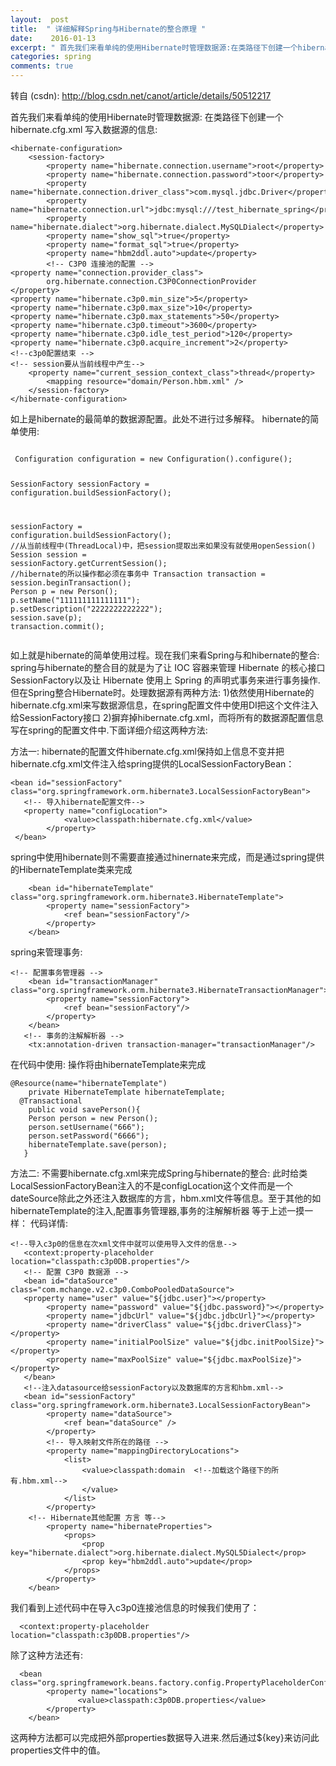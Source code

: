 ```yaml
---
layout:  post
title:  " 详细解释Spring与Hibernate的整合原理 "
date:    2016-01-13
excerpt: " 首先我们来看单纯的使用Hibernate时管理数据源:在类路径下创建一个hibernate.cfg.xml写入数据源的信息:<hibernate-configuration><session-factory><propertyname=hibernate.connection.username>root</property><propert... "
categories: spring 
comments: true
---
```

转自 (csdn): http://blog.csdn.net/canot/article/details/50512217
<div class="markdown_views">
 <p>首先我们来看单纯的使用Hibernate时管理数据源:  在类路径下创建一个hibernate.cfg.xml  写入数据源的信息:</p> 
 <pre class="prettyprint"><code class=" hljs xml"><span class="hljs-tag">&lt;<span class="hljs-title">hibernate-configuration</span>&gt;</span>
    <span class="hljs-tag">&lt;<span class="hljs-title">session-factory</span>&gt;</span>
        <span class="hljs-tag">&lt;<span class="hljs-title">property</span> <span class="hljs-attribute">name</span>=<span class="hljs-value">"hibernate.connection.username"</span>&gt;</span>root<span class="hljs-tag">&lt;/<span class="hljs-title">property</span>&gt;</span>
        <span class="hljs-tag">&lt;<span class="hljs-title">property</span> <span class="hljs-attribute">name</span>=<span class="hljs-value">"hibernate.connection.password"</span>&gt;</span>toor<span class="hljs-tag">&lt;/<span class="hljs-title">property</span>&gt;</span>
        <span class="hljs-tag">&lt;<span class="hljs-title">property</span> <span class="hljs-attribute">name</span>=<span class="hljs-value">"hibernate.connection.driver_class"</span>&gt;</span>com.mysql.jdbc.Driver<span class="hljs-tag">&lt;/<span class="hljs-title">property</span>&gt;</span>
        <span class="hljs-tag">&lt;<span class="hljs-title">property</span> <span class="hljs-attribute">name</span>=<span class="hljs-value">"hibernate.connection.url"</span>&gt;</span>jdbc:mysql:///test_hibernate_spring<span class="hljs-tag">&lt;/<span class="hljs-title">property</span>&gt;</span>
        <span class="hljs-tag">&lt;<span class="hljs-title">property</span> <span class="hljs-attribute">name</span>=<span class="hljs-value">"hibernate.dialect"</span>&gt;</span>org.hibernate.dialect.MySQLDialect<span class="hljs-tag">&lt;/<span class="hljs-title">property</span>&gt;</span>
        <span class="hljs-tag">&lt;<span class="hljs-title">property</span> <span class="hljs-attribute">name</span>=<span class="hljs-value">"show_sql"</span>&gt;</span>true<span class="hljs-tag">&lt;/<span class="hljs-title">property</span>&gt;</span>
        <span class="hljs-tag">&lt;<span class="hljs-title">property</span> <span class="hljs-attribute">name</span>=<span class="hljs-value">"format_sql"</span>&gt;</span>true<span class="hljs-tag">&lt;/<span class="hljs-title">property</span>&gt;</span>
        <span class="hljs-tag">&lt;<span class="hljs-title">property</span> <span class="hljs-attribute">name</span>=<span class="hljs-value">"hbm2ddl.auto"</span>&gt;</span>update<span class="hljs-tag">&lt;/<span class="hljs-title">property</span>&gt;</span>
        <span class="hljs-comment">&lt;!-- C3P0 连接池的配置 --&gt;</span>  
<span class="hljs-tag">&lt;<span class="hljs-title">property</span> <span class="hljs-attribute">name</span>=<span class="hljs-value">"connection.provider_class"</span>&gt;</span>  
        org.hibernate.connection.C3P0ConnectionProvider  
<span class="hljs-tag">&lt;/<span class="hljs-title">property</span>&gt;</span>  
<span class="hljs-tag">&lt;<span class="hljs-title">property</span> <span class="hljs-attribute">name</span>=<span class="hljs-value">"hibernate.c3p0.min_size"</span>&gt;</span>5<span class="hljs-tag">&lt;/<span class="hljs-title">property</span>&gt;</span>  
<span class="hljs-tag">&lt;<span class="hljs-title">property</span> <span class="hljs-attribute">name</span>=<span class="hljs-value">"hibernate.c3p0.max_size"</span>&gt;</span>10<span class="hljs-tag">&lt;/<span class="hljs-title">property</span>&gt;</span>  
<span class="hljs-tag">&lt;<span class="hljs-title">property</span> <span class="hljs-attribute">name</span>=<span class="hljs-value">"hibernate.c3p0.max_statements"</span>&gt;</span>50<span class="hljs-tag">&lt;/<span class="hljs-title">property</span>&gt;</span>  
<span class="hljs-tag">&lt;<span class="hljs-title">property</span> <span class="hljs-attribute">name</span>=<span class="hljs-value">"hibernate.c3p0.timeout"</span>&gt;</span>3600<span class="hljs-tag">&lt;/<span class="hljs-title">property</span>&gt;</span>  
<span class="hljs-tag">&lt;<span class="hljs-title">property</span> <span class="hljs-attribute">name</span>=<span class="hljs-value">"hibernate.c3p0.idle_test_period"</span>&gt;</span>120<span class="hljs-tag">&lt;/<span class="hljs-title">property</span>&gt;</span>  
<span class="hljs-tag">&lt;<span class="hljs-title">property</span> <span class="hljs-attribute">name</span>=<span class="hljs-value">"hibernate.c3p0.acquire_increment"</span>&gt;</span>2<span class="hljs-tag">&lt;/<span class="hljs-title">property</span>&gt;</span>  
<span class="hljs-comment">&lt;!--c3p0配置结束 --&gt;</span>
<span class="hljs-comment">&lt;!-- session要从当前线程中产生--&gt;</span>
    <span class="hljs-tag">&lt;<span class="hljs-title">property</span> <span class="hljs-attribute">name</span>=<span class="hljs-value">"current_session_context_class"</span>&gt;</span>thread<span class="hljs-tag">&lt;/<span class="hljs-title">property</span>&gt;</span>
        <span class="hljs-tag">&lt;<span class="hljs-title">mapping</span> <span class="hljs-attribute">resource</span>=<span class="hljs-value">"domain/Person.hbm.xml"</span> /&gt;</span>
    <span class="hljs-tag">&lt;/<span class="hljs-title">session-factory</span>&gt;</span>
<span class="hljs-tag">&lt;/<span class="hljs-title">hibernate-configuration</span>&gt;</span></code></pre> 
 <p>如上是hibernate的最简单的数据源配置。此处不进行过多解释。  hibernate的简单使用:</p> 
 <pre class="prettyprint"><code class=" hljs avrasm">
 Configuration configuration = new Configuration()<span class="hljs-preprocessor">.configure</span>()<span class="hljs-comment">;</span>

 SessionFactory  sessionFactory = configuration<span class="hljs-preprocessor">.buildSessionFactory</span>()<span class="hljs-comment">;</span>

sessionFactory = configuration<span class="hljs-preprocessor">.buildSessionFactory</span>()<span class="hljs-comment">;</span>
//从当前线程中(ThreadLocal)中，把session提取出来如果没有就使用openSession()
    Session session = sessionFactory<span class="hljs-preprocessor">.getCurrentSession</span>()<span class="hljs-comment">;</span>
    //hibernate的所以操作都必须在事务中
        Transaction transaction =    session<span class="hljs-preprocessor">.beginTransaction</span>()<span class="hljs-comment">;</span>
        Person p = new Person()<span class="hljs-comment">;</span>
        p<span class="hljs-preprocessor">.setName</span>(<span class="hljs-string">"111111111111111"</span>)<span class="hljs-comment">;</span>
        p<span class="hljs-preprocessor">.setDescription</span>(<span class="hljs-string">"2222222222222"</span>)<span class="hljs-comment">;</span>
        session<span class="hljs-preprocessor">.save</span>(p)<span class="hljs-comment">;</span>
        transaction<span class="hljs-preprocessor">.commit</span>()<span class="hljs-comment">;</span></code></pre> 
 <p>如上就是hibernate的简单使用过程。现在我们来看Spring与和hibernate的整合:  spring与hibernate的整合目的就是为了让 IOC 容器来管理 Hibernate 的核心接口SessionFactory以及让 Hibernate 使用上 Spring 的声明式事务来进行事务操作.  但在Spring整合Hibernate时。处理数据源有两种方法:  1)依然使用Hibernate的hibernate.cfg.xml来写数据源信息，在spring配置文件中使用DI把这个文件注入给SessionFactory接口  2)摒弃掉hibernate.cfg.xml，而将所有的数据源配置信息写在spring的配置文件中.下面详细介绍这两种方法:</p> 
 <p>方法一:  hibernate的配置文件hibernate.cfg.xml保持如上信息不变并把hibernate.cfg.xml文件注入给spring提供的LocalSessionFactoryBean：</p> 
 <pre class="prettyprint"><code class=" hljs xml"><span class="hljs-tag">&lt;<span class="hljs-title">bean</span> <span class="hljs-attribute">id</span>=<span class="hljs-value">"sessionFactory"</span> <span class="hljs-attribute">class</span>=<span class="hljs-value">"org.springframework.orm.hibernate3.LocalSessionFactoryBean"</span>&gt;</span>
   <span class="hljs-comment">&lt;!-- 导入hibernate配置文件--&gt;</span>
   <span class="hljs-tag">&lt;<span class="hljs-title">property</span> <span class="hljs-attribute">name</span>=<span class="hljs-value">"configLocation"</span>&gt;</span>
            <span class="hljs-tag">&lt;<span class="hljs-title">value</span>&gt;</span>classpath:hibernate.cfg.xml<span class="hljs-tag">&lt;/<span class="hljs-title">value</span>&gt;</span>
        <span class="hljs-tag">&lt;/<span class="hljs-title">property</span>&gt;</span>
 <span class="hljs-tag">&lt;/<span class="hljs-title">bean</span>&gt;</span>      </code></pre> 
 <p>spring中使用hibernate则不需要直接通过hinernate来完成，而是通过spring提供的HibernateTemplate类来完成</p> 
 <pre class="prettyprint"><code class=" hljs applescript">    &lt;bean <span class="hljs-property">id</span>=<span class="hljs-string">"hibernateTemplate"</span> <span class="hljs-type">class</span>=<span class="hljs-string">"org.springframework.orm.hibernate3.HibernateTemplate"</span>&gt;
        &lt;<span class="hljs-keyword">property</span> <span class="hljs-property">name</span>=<span class="hljs-string">"sessionFactory"</span>&gt;
            &lt;<span class="hljs-keyword">ref</span> bean=<span class="hljs-string">"sessionFactory"</span>/&gt;
        &lt;/<span class="hljs-keyword">property</span>&gt;
    &lt;/bean&gt;</code></pre> 
 <p>spring来管理事务:</p> 
 <pre class="prettyprint"><code class=" hljs xml"><span class="hljs-comment">&lt;!-- 配置事务管理器 --&gt;</span>
    <span class="hljs-tag">&lt;<span class="hljs-title">bean</span> <span class="hljs-attribute">id</span>=<span class="hljs-value">"transactionManager"</span> <span class="hljs-attribute">class</span>=<span class="hljs-value">"org.springframework.orm.hibernate3.HibernateTransactionManager"</span>&gt;</span>
        <span class="hljs-tag">&lt;<span class="hljs-title">property</span> <span class="hljs-attribute">name</span>=<span class="hljs-value">"sessionFactory"</span>&gt;</span>
            <span class="hljs-tag">&lt;<span class="hljs-title">ref</span> <span class="hljs-attribute">bean</span>=<span class="hljs-value">"sessionFactory"</span>/&gt;</span>
        <span class="hljs-tag">&lt;/<span class="hljs-title">property</span>&gt;</span>
    <span class="hljs-tag">&lt;/<span class="hljs-title">bean</span>&gt;</span>
   <span class="hljs-comment">&lt;!-- 事务的注解解析器 --&gt;</span>
    <span class="hljs-tag">&lt;<span class="hljs-title">tx:annotation-driven</span> <span class="hljs-attribute">transaction-manager</span>=<span class="hljs-value">"transactionManager"</span>/&gt;</span></code></pre> 
 <p>在代码中使用:  操作将由hibernateTemplate来完成</p> 
 <pre class="prettyprint"><code class=" hljs java"><span class="hljs-annotation">@Resource</span>(name=<span class="hljs-string">"hibernateTemplate"</span>)
    <span class="hljs-keyword">private</span> HibernateTemplate hibernateTemplate;
  <span class="hljs-annotation">@Transactional</span>
    <span class="hljs-keyword">public</span> <span class="hljs-keyword">void</span> <span class="hljs-title">savePerson</span>(){
    Person person = <span class="hljs-keyword">new</span> Person();
    person.setUsername(<span class="hljs-string">"666"</span>);
    person.setPassword(<span class="hljs-string">"6666"</span>);
    hibernateTemplate.save(person);
   }</code></pre> 
 <p>方法二:  不需要hibernate.cfg.xml来完成Spring与hibernate的整合:  此时给类LocalSessionFactoryBean注入的不是configLocation这个文件而是一个dateSource除此之外还注入数据库的方言，hbm.xml文件等信息。至于其他的如hibernateTemplate的注入,配置事务管理器,事务的注解解析器 等于上述一摸一样：  代码详情:</p> 
 <pre class="prettyprint"><code class=" hljs xml"><span class="hljs-comment">&lt;!--导入c3p0的信息在次xml文件中就可以使用导入文件的信息--&gt;</span>
   <span class="hljs-tag">&lt;<span class="hljs-title">context:property-placeholder</span> <span class="hljs-attribute">location</span>=<span class="hljs-value">"classpath:c3p0DB.properties"</span>/&gt;</span>
   <span class="hljs-comment">&lt;!-- 配置 C3P0 数据源 --&gt;</span>
   <span class="hljs-tag">&lt;<span class="hljs-title">bean</span> <span class="hljs-attribute">id</span>=<span class="hljs-value">"dataSource"</span> <span class="hljs-attribute">class</span>=<span class="hljs-value">"com.mchange.v2.c3p0.ComboPooledDataSource"</span>&gt;</span>
   <span class="hljs-tag">&lt;<span class="hljs-title">property</span> <span class="hljs-attribute">name</span>=<span class="hljs-value">"user"</span> <span class="hljs-attribute">value</span>=<span class="hljs-value">"${jdbc.user}"</span>&gt;</span><span class="hljs-tag">&lt;/<span class="hljs-title">property</span>&gt;</span>
        <span class="hljs-tag">&lt;<span class="hljs-title">property</span> <span class="hljs-attribute">name</span>=<span class="hljs-value">"password"</span> <span class="hljs-attribute">value</span>=<span class="hljs-value">"${jdbc.password}"</span>&gt;</span><span class="hljs-tag">&lt;/<span class="hljs-title">property</span>&gt;</span>
        <span class="hljs-tag">&lt;<span class="hljs-title">property</span> <span class="hljs-attribute">name</span>=<span class="hljs-value">"jdbcUrl"</span> <span class="hljs-attribute">value</span>=<span class="hljs-value">"${jdbc.jdbcUrl}"</span>&gt;</span><span class="hljs-tag">&lt;/<span class="hljs-title">property</span>&gt;</span>
        <span class="hljs-tag">&lt;<span class="hljs-title">property</span> <span class="hljs-attribute">name</span>=<span class="hljs-value">"driverClass"</span> <span class="hljs-attribute">value</span>=<span class="hljs-value">"${jdbc.driverClass}"</span>&gt;</span><span class="hljs-tag">&lt;/<span class="hljs-title">property</span>&gt;</span>
        <span class="hljs-tag">&lt;<span class="hljs-title">property</span> <span class="hljs-attribute">name</span>=<span class="hljs-value">"initialPoolSize"</span> <span class="hljs-attribute">value</span>=<span class="hljs-value">"${jdbc.initPoolSize}"</span>&gt;</span><span class="hljs-tag">&lt;/<span class="hljs-title">property</span>&gt;</span>
        <span class="hljs-tag">&lt;<span class="hljs-title">property</span> <span class="hljs-attribute">name</span>=<span class="hljs-value">"maxPoolSize"</span> <span class="hljs-attribute">value</span>=<span class="hljs-value">"${jdbc.maxPoolSize}"</span>&gt;</span><span class="hljs-tag">&lt;/<span class="hljs-title">property</span>&gt;</span>
   <span class="hljs-tag">&lt;/<span class="hljs-title">bean</span>&gt;</span>
   <span class="hljs-comment">&lt;!--注入datasource给sessionFactory以及数据库的方言和hbm.xml--&gt;</span>
   <span class="hljs-tag">&lt;<span class="hljs-title">bean</span> <span class="hljs-attribute">id</span>=<span class="hljs-value">"sessionFactory"</span> <span class="hljs-attribute">class</span>=<span class="hljs-value">"org.springframework.orm.hibernate3.LocalSessionFactoryBean"</span>&gt;</span>
        <span class="hljs-tag">&lt;<span class="hljs-title">property</span> <span class="hljs-attribute">name</span>=<span class="hljs-value">"dataSource"</span>&gt;</span>
            <span class="hljs-tag">&lt;<span class="hljs-title">ref</span> <span class="hljs-attribute">bean</span>=<span class="hljs-value">"dataSource"</span> /&gt;</span>
        <span class="hljs-tag">&lt;/<span class="hljs-title">property</span>&gt;</span>
        <span class="hljs-comment">&lt;!-- 导入映射文件所在的路径 --&gt;</span>
        <span class="hljs-tag">&lt;<span class="hljs-title">property</span> <span class="hljs-attribute">name</span>=<span class="hljs-value">"mappingDirectoryLocations"</span>&gt;</span>
            <span class="hljs-tag">&lt;<span class="hljs-title">list</span>&gt;</span>
                <span class="hljs-tag">&lt;<span class="hljs-title">value</span>&gt;</span>classpath:domain  <span class="hljs-comment">&lt;!--加载这个路径下的所有.hbm.xml--&gt;</span>
                <span class="hljs-tag">&lt;/<span class="hljs-title">value</span>&gt;</span>
            <span class="hljs-tag">&lt;/<span class="hljs-title">list</span>&gt;</span>
        <span class="hljs-tag">&lt;/<span class="hljs-title">property</span>&gt;</span>
    <span class="hljs-comment">&lt;!-- Hibernate其他配置 方言 等--&gt;</span>
        <span class="hljs-tag">&lt;<span class="hljs-title">property</span> <span class="hljs-attribute">name</span>=<span class="hljs-value">"hibernateProperties"</span>&gt;</span>
            <span class="hljs-tag">&lt;<span class="hljs-title">props</span>&gt;</span>
                <span class="hljs-tag">&lt;<span class="hljs-title">prop</span> <span class="hljs-attribute">key</span>=<span class="hljs-value">"hibernate.dialect"</span>&gt;</span>org.hibernate.dialect.MySQL5Dialect<span class="hljs-tag">&lt;/<span class="hljs-title">prop</span>&gt;</span>
                <span class="hljs-tag">&lt;<span class="hljs-title">prop</span> <span class="hljs-attribute">key</span>=<span class="hljs-value">"hbm2ddl.auto"</span>&gt;</span>update<span class="hljs-tag">&lt;/<span class="hljs-title">prop</span>&gt;</span>
            <span class="hljs-tag">&lt;/<span class="hljs-title">props</span>&gt;</span>
        <span class="hljs-tag">&lt;/<span class="hljs-title">property</span>&gt;</span>
    <span class="hljs-tag">&lt;/<span class="hljs-title">bean</span>&gt;</span></code></pre> 
 <p>我们看到上述代码中在导入c3p0连接池信息的时候我们使用了：</p> 
 <pre class="prettyprint"><code class=" hljs vhdl">  &lt;<span class="hljs-keyword">context</span>:<span class="hljs-keyword">property</span>-placeholder location=<span class="hljs-string">"classpath:c3p0DB.properties"</span>/&gt;</code></pre> 
 <p>除了这种方法还有:</p> 
 <pre class="prettyprint"><code class=" hljs xml">  <span class="hljs-tag">&lt;<span class="hljs-title">bean</span> <span class="hljs-attribute">class</span>=<span class="hljs-value">"org.springframework.beans.factory.config.PropertyPlaceholderConfigurer"</span>&gt;</span>
        <span class="hljs-tag">&lt;<span class="hljs-title">property</span> <span class="hljs-attribute">name</span>=<span class="hljs-value">"locations"</span>&gt;</span>
               <span class="hljs-tag">&lt;<span class="hljs-title">value</span>&gt;</span>classpath:c3p0DB.properties<span class="hljs-tag">&lt;/<span class="hljs-title">value</span>&gt;</span>
        <span class="hljs-tag">&lt;/<span class="hljs-title">property</span>&gt;</span>
    <span class="hljs-tag">&lt;/<span class="hljs-title">bean</span>&gt;</span></code></pre> 
 <p>这两种方法都可以完成把外部properties数据导入进来.然后通过${key}来访问此properties文件中的值。</p>
</div>